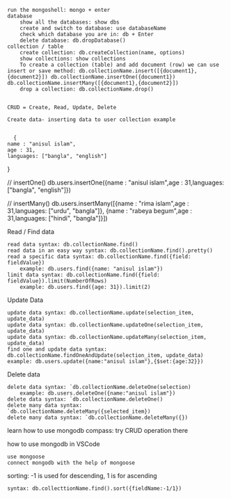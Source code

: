 
    run the mongoshell: mongo + enter
    database
        show all the databases: show dbs
        create and switch to database: use databaseName
        check which database you are in: db + Enter
        delete database: db.dropDatabase()
    collection / table
        create collection: db.createCollection(name, options)
        show collections: show collections
        To create a collection (table) and add document (row) we can use insert or save method: db.collectionName.insert([{document1},{document2}]) db.collectionName.insertOne({document1}) db.collectionName.insertMany([{document1},{document2}])
        drop a collection: db.collectionName.drop()


    CRUD = Create, Read, Update, Delete

    Create data- inserting data to user collection example


      {
    name : "anisul islam",
    age : 31,
    languages: ["bangla", "english"]
   }

// insertOne()
 db.users.insertOne({name : "anisul islam",age : 31,languages: ["bangla", "english"]})

// insertMany()
 db.users.insertMany([{name : "rima islam",age : 31,languages: ["urdu", "bangla"]}, {name : "rabeya begum",age : 31,languages: ["hindi", "bangla"]}])





Read / Find data

    read data syntax: db.collectionName.find()
    read data in an easy way syntax: db.collectionName.find().pretty()
    read a specific data syntax: db.collectionName.find({field: fieldValue})
        example: db.users.find({name: "anisul islam"})
    limit data syntax: db.collectionName.find({field: fieldValue}).limit(NumberOfRows)
        example: db.users.find({age: 31}).limit(2)

Update Data

    update data syntax: db.collectionName.update(selection_item, update_data)
    update data syntax: db.collectionName.updateOne(selection_item, update_data)
    update data syntax: db.collectionName.updateMany(selection_item, update_data)
    find one and update data syntax: db.collectionName.findOneAndUpdate(selection_item, update_data)
    example: db.users.update({name:"anisul islam"},{$set:{age:32}})

Delete data

    delete data syntax: `db.collectionName.deleteOne(selection)
        example: db.users.deleteOne({name:"anisul islam"})
    delete data syntax: `db.collectionName.deleteOne()
    delete many data syntax: `db.collectionName.deleteMany({selected_item})
    delete many data syntax: `db.collectionName.deleteMany({})

learn how to use mongodb compass: try CRUD operation there

how to use mongodb in VSCode

    use mongoose
    connect mongodb with the help of mongoose

sorting: -1 is used for descending, 1 is for ascending

    syntax: db.collecttionName.find().sort({fieldName:-1/1})

